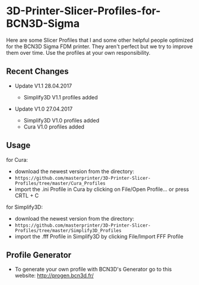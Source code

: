 # 3D-Printer-Slicer-Profiles-for-BCN3D-Sigma

Here are some Slicer Profiles that I and some other helpful people optimized for the BCN3D Sigma FDM printer.
They aren't perfect but we try to improve them over time.
Use the profiles at your own responsibility.

## Recent Changes

- Update V1.1 28.04.2017
  - Simplify3D V1.1 profiles added

- Update V1.0 27.04.2017
  - Simplify3D V1.0 profiles added
  - Cura V1.0 profiles added
  

  
## Usage

for Cura:
- download the newest version from the directory:
- `https://github.com/masterprinter/3D-Printer-Slicer-Profiles/tree/master/Cura_Profiles`
- import the .ini Profile in Cura by clicking on File/Open Profile... or press CRTL + C

for Simplify3D:
- download the newest version from the directory:
- `https://github.com/masterprinter/3D-Printer-Slicer-Profiles/tree/master/Simplify3D_Profiles`
- import the .fff Profile in Simplify3D by clicking File/Import FFF Profile


## Profile Generator
- To generate your own profile with BCN3D's Generator go to this website:
  http://progen.bcn3d.fr/
